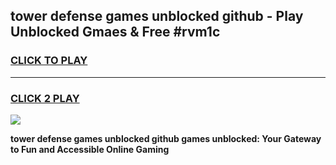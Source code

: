 
## tower defense games unblocked github - Play Unblocked Gmaes & Free #rvm1c
<h3>
<a href="https://premium.freeplayer.one?title=tower_defense_games_unblocked_github&ref=01M">CLICK TO PLAY</a></h3>
<hr>

<h3>
<a href="https://premium.freeplayer.one?title=tower_defense_games_unblocked_github&ref=01M">CLICK 2 PLAY</a>
  
</h3>

<a href="https://premium.freeplayer.one?title=tower_defense_games_unblocked_github&ref=01M"><img src="https://clearcache.store/games.png"></a>


**tower defense games unblocked github games unblocked: Your Gateway to Fun and Accessible Online Gaming**
